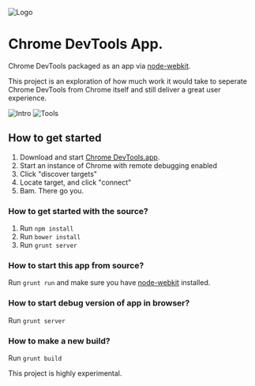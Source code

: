 ![Logo](https://github.com/auchenberg/chrome-devtools-app/raw/master/app/icon/logo.png)

Chrome DevTools App.
===================

Chrome DevTools packaged as an app via [node-webkit](https://github.com/rogerwang/node-webkit). 

This project is an exploration of how much work it would take to seperate Chrome DevTools from Chrome itself and still deliver a great user experience.

![Intro](http://s3.kkloud.com.s3.amazonaws.com/gett/8mZhfS72/Chrome%20DevTools.png.client.x675.png)
![Tools](http://s3.kkloud.com.s3.amazonaws.com/gett/8mZhfS72/Chrome%20DevTools-1.png.client.x675.png)

## How to get started

1. Download and start [Chrome DevTools.app](https://github.com/auchenberg/chrome-devtools-app/raw/master/build/Chrome%20DevTools/osx/Chrome%20DevTools.app.zip).
2. Start an instance of Chrome with remote debugging enabled
3. Click "discover targets"
4. Locate target, and click "connect"
5. Bam. There go you.


### How to get started with the source?
1. Run ``npm install``
2. Run ``bower install``
3. Run ``grunt server`` 

### How to start this app from source?
Run ``grunt run`` and make sure you have [node-webkit](https://github.com/rogerwang/node-webkit) installed.

### How to start debug version of app in browser?
Run ``grunt server``

### How to make a new build?
Run ``grunt build``

This project is highly experimental.
